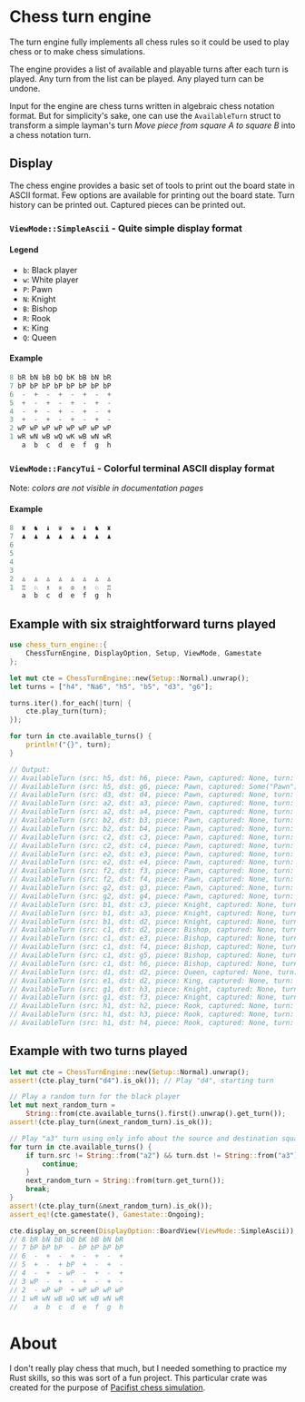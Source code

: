 # Chess turn engine
The turn engine fully implements all chess rules so it could be used to play
chess or to make chess simulations.

The engine provides a list of available and playable turns after each turn
is played. Any turn from the list can be played.
Any played turn can be undone.

Input for the engine are chess turns written in algebraic chess notation
format. But for simplicity's sake, one can use the `AvailableTurn` struct to
transform a simple layman's turn *Move piece from square A to square B* into a
chess notation turn.

## Display
The chess engine provides a basic set of tools to print out the board state in
ASCII format. Few options are available for printing out the board state.
Turn history can be printed out. Captured pieces can be printed out.
### `ViewMode::SimpleAscii` - Quite simple display format
#### Legend
   - `b`: Black player
   - `w`: White player
   - `P`: Pawn
   - `N`: Knight
   - `B`: Bishop
   - `R`: Rook
   - `K`: King
   - `Q`: Queen

 #### Example
 ```rust
 8 bR bN bB bQ bK bB bN bR
 7 bP bP bP bP bP bP bP bP
 6  -  +  -  +  -  +  -  +
 5  +  -  +  -  +  -  +  -
 4  -  +  -  +  -  +  -  +
 3  +  -  +  -  +  -  +  -
 2 wP wP wP wP wP wP wP wP
 1 wR wN wB wQ wK wB wN wR
    a  b  c  d  e  f  g  h
 ```
### `ViewMode::FancyTui` - Colorful terminal ASCII display format
Note: *colors are not visible in documentation pages*

#### Example
```rust
8  ♜  ♞  ♝  ♛  ♚  ♝  ♞  ♜
7  ♟  ♟  ♟  ♟  ♟  ♟  ♟  ♟
6
5
4
3
2  ♙  ♙  ♙  ♙  ♙  ♙  ♙  ♙
1  ♖  ♘  ♗  ♕  ♔  ♗  ♘  ♖
   a  b  c  d  e  f  g  h
```
## Example with six straightforward turns played
```rust
use chess_turn_engine::{
    ChessTurnEngine, DisplayOption, Setup, ViewMode, Gamestate
};

let mut cte = ChessTurnEngine::new(Setup::Normal).unwrap();
let turns = ["h4", "Na6", "h5", "b5", "d3", "g6"];

turns.iter().for_each(|turn| {
    cte.play_turn(turn);
});

for turn in cte.available_turns() {
    println!("{}", turn);
}

// Output:
// AvailableTurn (src: h5, dst: h6, piece: Pawn, captured: None, turn: h6
// AvailableTurn (src: h5, dst: g6, piece: Pawn, captured: Some("Pawn"), turn: hxg6
// AvailableTurn (src: d3, dst: d4, piece: Pawn, captured: None, turn: d4
// AvailableTurn (src: a2, dst: a3, piece: Pawn, captured: None, turn: a3
// AvailableTurn (src: a2, dst: a4, piece: Pawn, captured: None, turn: a4
// AvailableTurn (src: b2, dst: b3, piece: Pawn, captured: None, turn: b3
// AvailableTurn (src: b2, dst: b4, piece: Pawn, captured: None, turn: b4
// AvailableTurn (src: c2, dst: c3, piece: Pawn, captured: None, turn: c3
// AvailableTurn (src: c2, dst: c4, piece: Pawn, captured: None, turn: c4
// AvailableTurn (src: e2, dst: e3, piece: Pawn, captured: None, turn: e3
// AvailableTurn (src: e2, dst: e4, piece: Pawn, captured: None, turn: e4
// AvailableTurn (src: f2, dst: f3, piece: Pawn, captured: None, turn: f3
// AvailableTurn (src: f2, dst: f4, piece: Pawn, captured: None, turn: f4
// AvailableTurn (src: g2, dst: g3, piece: Pawn, captured: None, turn: g3
// AvailableTurn (src: g2, dst: g4, piece: Pawn, captured: None, turn: g4
// AvailableTurn (src: b1, dst: c3, piece: Knight, captured: None, turn: Nc3
// AvailableTurn (src: b1, dst: a3, piece: Knight, captured: None, turn: Na3
// AvailableTurn (src: b1, dst: d2, piece: Knight, captured: None, turn: Nd2
// AvailableTurn (src: c1, dst: d2, piece: Bishop, captured: None, turn: Bd2
// AvailableTurn (src: c1, dst: e3, piece: Bishop, captured: None, turn: Be3
// AvailableTurn (src: c1, dst: f4, piece: Bishop, captured: None, turn: Bf4
// AvailableTurn (src: c1, dst: g5, piece: Bishop, captured: None, turn: Bg5
// AvailableTurn (src: c1, dst: h6, piece: Bishop, captured: None, turn: Bh6
// AvailableTurn (src: d1, dst: d2, piece: Queen, captured: None, turn: Qd2
// AvailableTurn (src: e1, dst: d2, piece: King, captured: None, turn: Kd2
// AvailableTurn (src: g1, dst: h3, piece: Knight, captured: None, turn: Nh3
// AvailableTurn (src: g1, dst: f3, piece: Knight, captured: None, turn: Nf3
// AvailableTurn (src: h1, dst: h2, piece: Rook, captured: None, turn: Rh2
// AvailableTurn (src: h1, dst: h3, piece: Rook, captured: None, turn: Rh3
// AvailableTurn (src: h1, dst: h4, piece: Rook, captured: None, turn: Rh4
```
## Example with two turns played
```rust
let mut cte = ChessTurnEngine::new(Setup::Normal).unwrap();
assert!(cte.play_turn("d4").is_ok()); // Play "d4", starting turn

// Play a random turn for the black player
let mut next_random_turn =
    String::from(cte.available_turns().first().unwrap().get_turn());
assert!(cte.play_turn(&next_random_turn).is_ok());

// Play "a3" turn using only info about the source and destination squares
for turn in cte.available_turns() {
    if turn.src != String::from("a2") && turn.dst != String::from("a3") {
        continue;
    }
    next_random_turn = String::from(turn.get_turn());
    break;
}
assert!(cte.play_turn(&next_random_turn).is_ok());
assert_eq!(cte.gamestate(), Gamestate::Ongoing);

cte.display_on_screen(DisplayOption::BoardView(ViewMode::SimpleAscii));
// 8 bR bN bB bQ bK bB bN bR
// 7 bP bP bP  - bP bP bP bP
// 6  -  +  -  +  -  +  -  +
// 5  +  -  + bP  +  -  +  -
// 4  -  +  - wP  -  +  -  +
// 3 wP  -  +  -  +  -  +  -
// 2  - wP wP  + wP wP wP wP
// 1 wR wN wB wQ wK wB wN wR
//    a  b  c  d  e  f  g  h
```

# About
I don't really play chess that much, but I needed something to practice my Rust
skills, so this was sort of a fun project.
This particular crate was created for the purpose of [Pacifist chess
simulation](https://github.com/Rqnsom/pacifist-chess-simulation).
